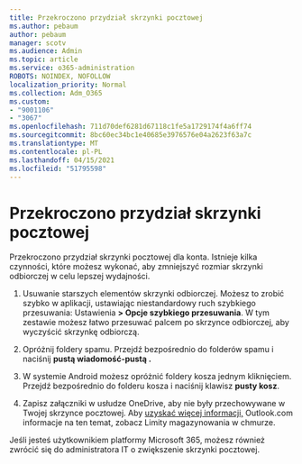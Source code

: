 ```yaml
---
title: Przekroczono przydział skrzynki pocztowej
ms.author: pebaum
author: pebaum
manager: scotv
ms.audience: Admin
ms.topic: article
ms.service: o365-administration
ROBOTS: NOINDEX, NOFOLLOW
localization_priority: Normal
ms.collection: Adm_O365
ms.custom:
- "9001106"
- "3067"
ms.openlocfilehash: 711d70def6281d67118c1fe5a1729174f4a6ff74
ms.sourcegitcommit: 8bc60ec34bc1e40685e3976576e04a2623f63a7c
ms.translationtype: MT
ms.contentlocale: pl-PL
ms.lasthandoff: 04/15/2021
ms.locfileid: "51795598"
---
```

# <a name="mailbox-quota-exceeded"></a>Przekroczono przydział skrzynki pocztowej

Przekroczono przydział skrzynki pocztowej dla konta. Istnieje kilka czynności, które możesz wykonać, aby zmniejszyć rozmiar skrzynki odbiorczej w celu lepszej wydajności.

1. Usuwanie starszych elementów skrzynki odbiorczej. Możesz to zrobić szybko w aplikacji, ustawiając niestandardowy ruch szybkiego przesuwania: Ustawienia **> Opcje szybkiego przesuwania**. W tym zestawie możesz łatwo przesuwać palcem po skrzynce odbiorczej, aby wyczyścić skrzynkę odbiorczą.

2. Opróżnij foldery spamu. Przejdź bezpośrednio do folderów spamu i naciśnij **pustą wiadomość-pustą .**

3. W systemie Android możesz opróżnić foldery kosza jednym kliknięciem. Przejdź bezpośrednio do folderu kosza i naciśnij klawisz **pusty kosz**. 

4. Zapisz załączniki w usłudze OneDrive, aby nie były przechowywane w Twojej skrzynce pocztowej. Aby [uzyskać więcej informacji,](https://support.office.com/article/storage-limits-in-outlook-com-7ac99134-69e5-4619-ac0b-2d313bba5e9e) Outlook.com informacje na ten temat, zobacz Limity magazynowania w chmurze. 

Jeśli jesteś użytkownikiem platformy Microsoft 365, możesz również zwrócić się do administratora IT o zwiększenie skrzynki pocztowej.